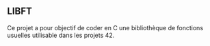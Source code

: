 LIBFT
-----------
Ce projet a pour objectif de coder en C une bibliothèque de fonctions usuelles
utilisable dans les projets 42.
